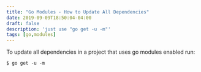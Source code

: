 ```yaml
---
title: "Go Modules - How to Update All Dependencies"
date: 2019-09-09T18:50:04-04:00
draft: false
description: 'just use "go get -u -m"'
tags: [go,modules]
---
```

To update all dependencies in a project that uses go modules enabled run:

`$ go get -u -m`

